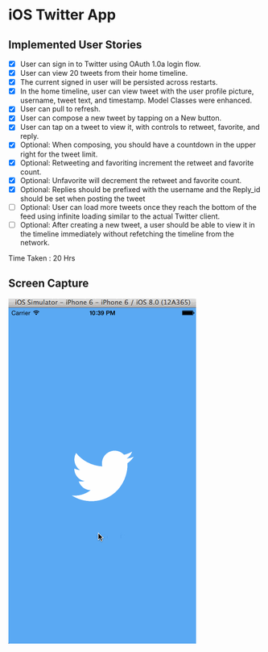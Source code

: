 iOS Twitter App 
============================

Implemented User Stories
------------------------

- [x] User can sign in to Twitter using OAuth 1.0a login flow.
- [x] User can view 20 tweets from their home timeline.
- [x] The current signed in user will be persisted across restarts.
- [x] In the home timeline, user can view tweet with the user profile picture, username, tweet text, and timestamp. Model Classes were enhanced.
- [x] User can pull to refresh.
- [x] User can compose a new tweet by tapping on a New button.
- [x] User can tap on a tweet to view it, with controls to retweet, favorite, and reply.
- [x] Optional: When composing, you should have a countdown in the upper right for the tweet limit.
- [x] Optional: Retweeting and favoriting increment the retweet and favorite count.
- [x] Optional: Unfavorite will decrement the retweet and favorite count.
- [x] Optional: Replies should be prefixed with the username and the Reply_id should be set when posting the tweet
- [ ] Optional: User can load more tweets once they reach the bottom of the feed using infinite loading similar to the actual Twitter client.
- [ ] Optional: After creating a new tweet, a user should be able to view it in the timeline immediately without refetching the timeline from the network.

Time Taken : 20 Hrs

Screen Capture
--------------


![twitter App](twitterApp.gif)
